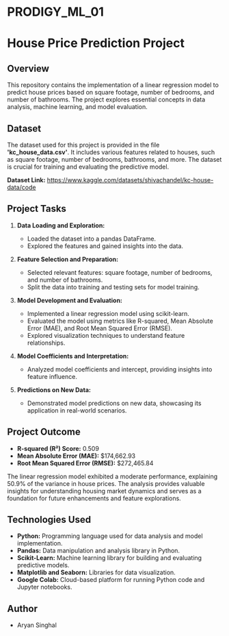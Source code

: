 # PRODIGY_ML_01

# House Price Prediction Project

## Overview

This repository contains the implementation of a linear regression model to predict house prices based on square footage, number of bedrooms, and number of bathrooms. The project explores essential concepts in data analysis, machine learning, and model evaluation.

## Dataset

The dataset used for this project is provided in the file **'kc_house_data.csv'**. It includes various features related to houses, such as square footage, number of bedrooms, bathrooms, and more. The dataset is crucial for training and evaluating the predictive model.

**Dataset Link:** https://www.kaggle.com/datasets/shivachandel/kc-house-data/code

## Project Tasks

1. **Data Loading and Exploration:**
   - Loaded the dataset into a pandas DataFrame.
   - Explored the features and gained insights into the data.

2. **Feature Selection and Preparation:**
   - Selected relevant features: square footage, number of bedrooms, and number of bathrooms.
   - Split the data into training and testing sets for model training.

3. **Model Development and Evaluation:**
   - Implemented a linear regression model using scikit-learn.
   - Evaluated the model using metrics like R-squared, Mean Absolute Error (MAE), and Root Mean Squared Error (RMSE).
   - Explored visualization techniques to understand feature relationships.

4. **Model Coefficients and Interpretation:**
   - Analyzed model coefficients and intercept, providing insights into feature influence.

5. **Predictions on New Data:**
   - Demonstrated model predictions on new data, showcasing its application in real-world scenarios.

## Project Outcome

- **R-squared (R²) Score:** 0.509
- **Mean Absolute Error (MAE):** \$174,662.93
- **Root Mean Squared Error (RMSE):** \$272,465.84

The linear regression model exhibited a moderate performance, explaining 50.9% of the variance in house prices. The analysis provides valuable insights for understanding housing market dynamics and serves as a foundation for future enhancements and feature explorations.

## Technologies Used

- **Python:** Programming language used for data analysis and model implementation.
- **Pandas:** Data manipulation and analysis library in Python.
- **Scikit-Learn:** Machine learning library for building and evaluating predictive models.
- **Matplotlib and Seaborn:** Libraries for data visualization.
- **Google Colab:** Cloud-based platform for running Python code and Jupyter notebooks.

## Author

- Aryan Singhal
